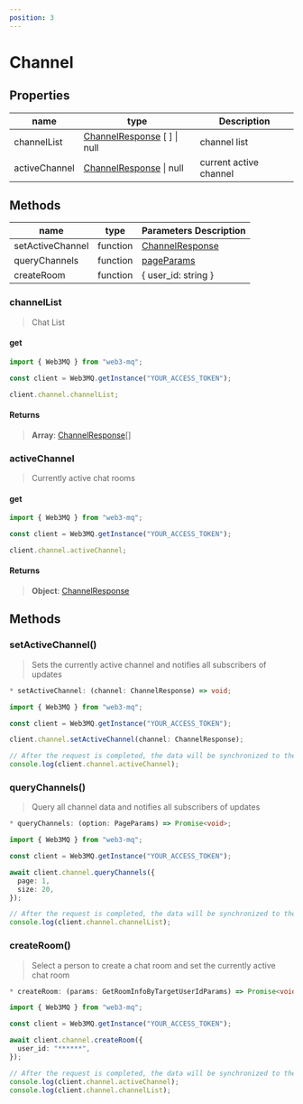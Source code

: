 ```yaml
---
position: 3
---
```


# Channel

## Properties

| name          | type                                                                          | Description            |
| ------------- | ----------------------------------------------------------------------------- | ---------------------- |
| channelList   | [ChannelResponse](/docs/Web3MQ-SDK/JS-SDK/types/#channelresponse) [ ] \| null | channel list           |
| activeChannel | [ChannelResponse](/docs/Web3MQ-SDK/JS-SDK/types/#channelresponse) \| null     | current active channel |

## Methods

| name             | type     | Parameters Description                                            |
| ---------------- | -------- | ----------------------------------------------------------------- |
| setActiveChannel | function | [ChannelResponse](/docs/Web3MQ-SDK/JS-SDK/types/#channelresponse) |
| queryChannels    | function | [pageParams](/docs/Web3MQ-SDK/JS-SDK/types/#pageparams)           |
| createRoom       | function | { user_id: string }                                               |

### channelList

> Chat List

#### get

```typescript
import { Web3MQ } from "web3-mq";

const client = Web3MQ.getInstance("YOUR_ACCESS_TOKEN");

client.channel.channelList;
```

#### Returns

> **Array**: [ChannelResponse](/docs/Web3MQ-SDK/JS-SDK/types/#channelresponse)[]

### activeChannel

> Currently active chat rooms

#### get

```typescript
import { Web3MQ } from "web3-mq";

const client = Web3MQ.getInstance("YOUR_ACCESS_TOKEN");

client.channel.activeChannel;
```

#### Returns

> **Object**: [ChannelResponse](/docs/Web3MQ-SDK/JS-SDK/types/#channelresponse)

## Methods

### setActiveChannel()

> Sets the currently active channel and notifies all subscribers of updates

```typescript
* setActiveChannel: (channel: ChannelResponse) => void;
```

```typescript
import { Web3MQ } from "web3-mq";

const client = Web3MQ.getInstance("YOUR_ACCESS_TOKEN");

client.channel.setActiveChannel(channel: ChannelResponse);

// After the request is completed, the data will be synchronized to the client
console.log(client.channel.activeChannel);
```

### queryChannels()

> Query all channel data and notifies all subscribers of updates

```typescript
* queryChannels: (option: PageParams) => Promise<void>;
```

```typescript
import { Web3MQ } from "web3-mq";

const client = Web3MQ.getInstance("YOUR_ACCESS_TOKEN");

await client.channel.queryChannels({
  page: 1,
  size: 20,
});

// After the request is completed, the data will be synchronized to the client
console.log(client.channel.channelList);
```

### createRoom()

> Select a person to create a chat room and set the currently active chat room

```typescript
* createRoom: (params: GetRoomInfoByTargetUserIdParams) => Promise<void>;
```

```typescript
import { Web3MQ } from "web3-mq";

const client = Web3MQ.getInstance("YOUR_ACCESS_TOKEN");

await client.channel.createRoom({
  user_id: "******",
});

// After the request is completed, the data will be synchronized to the client
console.log(client.channel.activeChannel);
console.log(client.channel.channelList);
```
